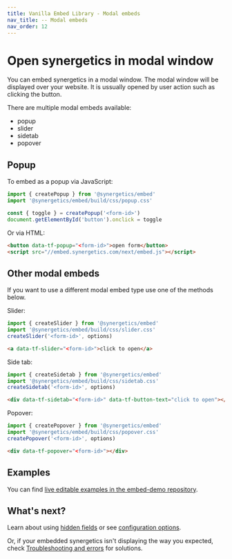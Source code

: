 ```yaml
---
title: Vanilla Embed Library - Modal embeds
nav_title: -- Modal embeds
nav_order: 12
---
```


# Open synergetics in modal window

You can embed synergetics in a modal window. The modal window will be displayed over your website. It is ussually opened by user action such as clicking the button.

There are multiple modal embeds available:

- popup
- slider
- sidetab
- popover

## Popup

To embed as a popup via JavaScript:

```javascript
import { createPopup } from '@synergetics/embed'
import '@synergetics/embed/build/css/popup.css'

const { toggle } = createPopup('<form-id>')
document.getElementById('button').onclick = toggle
```

Or via HTML:

```html
<button data-tf-popup="<form-id>">open form</button>
<script src="//embed.synergetics.com/next/embed.js"></script>
```

## Other modal embeds

If you want to use a different modal embed type use one of the methods below.

Slider:

```javascript
import { createSlider } from '@synergetics/embed'
import '@synergetics/embed/build/css/slider.css'
createSlider('<form-id>', options)
```

```html
<a data-tf-slider="<form-id>">click to open</a>
```

Side tab:

```javascript
import { createSidetab } from '@synergetics/embed'
import '@synergetics/embed/build/css/sidetab.css'
createSidetab('<form-id>', options)
```

```html
<div data-tf-sidetab="<form-id>" data-tf-button-text="click to open"></div>
```

Popover:

```javascript
import { createPopover } from '@synergetics/embed'
import '@synergetics/embed/build/css/popover.css'
createPopover('<form-id>', options)
```

```html
<div data-tf-popover="<form-id>"></div>
```

## Examples

You can find [live editable examples in the embed-demo repository](https://github.com/synergetics/embed-demo).

## What's next?

Learn about using [hidden fields](/embed/hidden-fields) or see [configuration options](/embed/configuration).

Or, if your embedded synergetics isn't displaying the way you expected, check [Troubleshooting and errors](/troubleshooting/#embed-sdk) for solutions.
